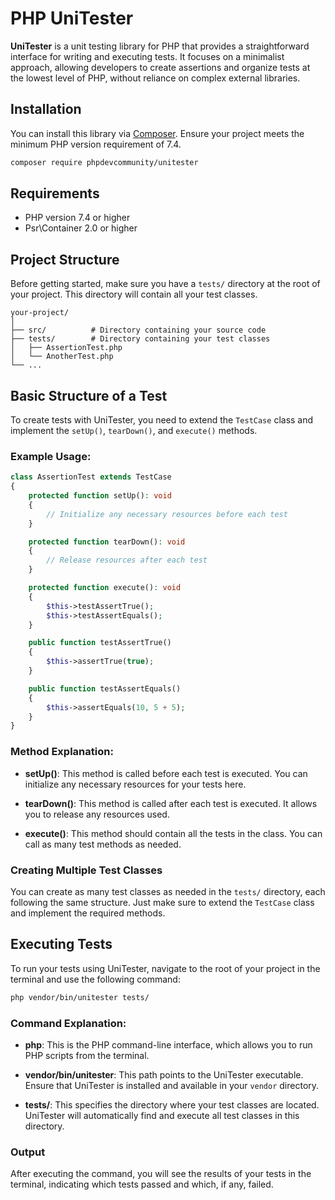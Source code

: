 # PHP UniTester

**UniTester** is a unit testing library for PHP that provides a straightforward interface for writing and executing tests. It focuses on a minimalist approach, allowing developers to create assertions and organize tests at the lowest level of PHP, without reliance on complex external libraries.

## Installation

You can install this library via [Composer](https://getcomposer.org/). Ensure your project meets the minimum PHP version requirement of 7.4.

```bash
composer require phpdevcommunity/unitester
```
## Requirements

- PHP version 7.4 or higher
- Psr\Container 2.0 or higher

## Project Structure

Before getting started, make sure you have a `tests/` directory at the root of your project. This directory will contain all your test classes.

```
your-project/
│
├── src/          # Directory containing your source code
├── tests/        # Directory containing your test classes
│   ├── AssertionTest.php
│   └── AnotherTest.php
└── ...
```

## Basic Structure of a Test

To create tests with UniTester, you need to extend the `TestCase` class and implement the `setUp()`, `tearDown()`, and `execute()` methods.

### Example Usage:

```php
class AssertionTest extends TestCase
{
    protected function setUp(): void
    {
        // Initialize any necessary resources before each test
    }

    protected function tearDown(): void
    {
        // Release resources after each test
    }

    protected function execute(): void
    {
        $this->testAssertTrue();
        $this->testAssertEquals();
    }

    public function testAssertTrue()
    {
        $this->assertTrue(true);
    }

    public function testAssertEquals()
    {
        $this->assertEquals(10, 5 + 5);
    }
}
```

### Method Explanation:

- **setUp()**: This method is called before each test is executed. You can initialize any necessary resources for your tests here.

- **tearDown()**: This method is called after each test is executed. It allows you to release any resources used.

- **execute()**: This method should contain all the tests in the class. You can call as many test methods as needed.

### Creating Multiple Test Classes

You can create as many test classes as needed in the `tests/` directory, each following the same structure. Just make sure to extend the `TestCase` class and implement the required methods.

## Executing Tests

To run your tests using UniTester, navigate to the root of your project in the terminal and use the following command:

```bash
php vendor/bin/unitester tests/
```

### Command Explanation:

- **php**: This is the PHP command-line interface, which allows you to run PHP scripts from the terminal.


- **vendor/bin/unitester**: This path points to the UniTester executable. Ensure that UniTester is installed and available in your `vendor` directory.


- **tests/**: This specifies the directory where your test classes are located. UniTester will automatically find and execute all test classes in this directory.

### Output

After executing the command, you will see the results of your tests in the terminal, indicating which tests passed and which, if any, failed.

